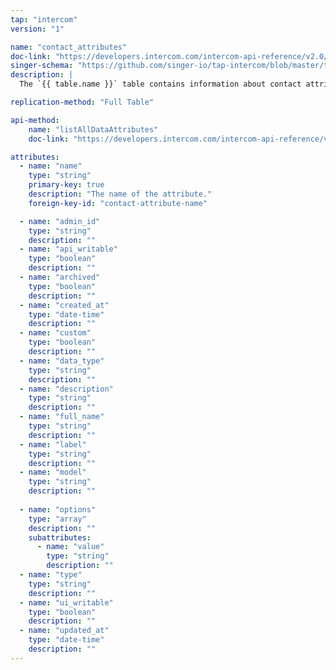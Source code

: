 ```yaml
---
tap: "intercom"
version: "1"

name: "contact_attributes"
doc-link: "https://developers.intercom.com/intercom-api-reference/v2.0/reference#data-attribute-model"
singer-schema: "https://github.com/singer-io/tap-intercom/blob/master/tap_intercom/schemas/contact_attributes.json"
description: |
  The `{{ table.name }}` table contains information about contact attributes in your {{ integration.display_name }} account.

replication-method: "Full Table"

api-method:
    name: "listAllDataAttributes"
    doc-link: "https://developers.intercom.com/intercom-api-reference/v2.0/reference#list-data-attributes"

attributes:
  - name: "name"
    type: "string"
    primary-key: true
    description: "The name of the attribute."
    foreign-key-id: "contact-attribute-name"

  - name: "admin_id"
    type: "string"
    description: ""
  - name: "api_writable"
    type: "boolean"
    description: ""
  - name: "archived"
    type: "boolean"
    description: ""
  - name: "created_at"
    type: "date-time"
    description: ""
  - name: "custom"
    type: "boolean"
    description: ""
  - name: "data_type"
    type: "string"
    description: ""
  - name: "description"
    type: "string"
    description: ""
  - name: "full_name"
    type: "string"
    description: ""
  - name: "label"
    type: "string"
    description: ""
  - name: "model"
    type: "string"
    description: ""
  
  - name: "options"
    type: "array"
    description: ""
    subattributes:
      - name: "value"
        type: "string"
        description: ""
  - name: "type"
    type: "string"
    description: ""
  - name: "ui_writable"
    type: "boolean"
    description: ""
  - name: "updated_at"
    type: "date-time"
    description: ""
---
```

